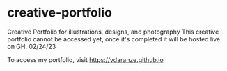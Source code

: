 # creative-portfolio

Creative Portfolio for illustrations, designs, and photography
This creative portfolio cannot be accessed yet, once it's completed it will be hosted live on GH. 02/24/23

To access my portfolio, visit https://vdaranze.github.io
